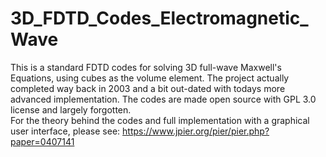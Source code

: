 # 3D_FDTD_Codes_Electromagnetic_Wave
This is a standard FDTD codes for solving 3D full-wave Maxwell's Equations, using cubes as the volume element.
The project actually completed way back in 2003 and a bit out-dated with todays more advanced implementation.
The codes are made open source with GPL 3.0 license and largely forgotten.   
For the theory behind the codes and full implementation with a graphical user interface, please see:
https://www.jpier.org/pier/pier.php?paper=0407141
